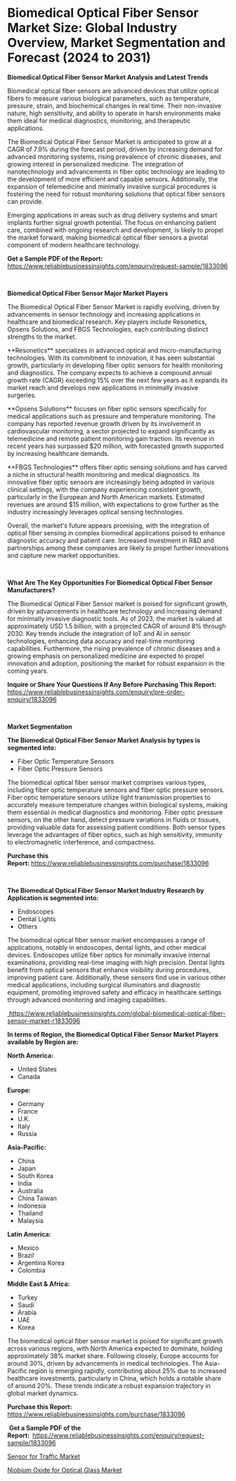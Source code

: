 <p><h1>Biomedical Optical Fiber Sensor Market Size: Global Industry Overview, Market Segmentation and Forecast (2024 to 2031)</h1></p><p><strong>Biomedical Optical Fiber Sensor Market Analysis and Latest Trends</strong></p>
<p><p>Biomedical optical fiber sensors are advanced devices that utilize optical fibers to measure various biological parameters, such as temperature, pressure, strain, and biochemical changes in real time. Their non-invasive nature, high sensitivity, and ability to operate in harsh environments make them ideal for medical diagnostics, monitoring, and therapeutic applications.</p><p>The Biomedical Optical Fiber Sensor Market is anticipated to grow at a CAGR of 7.9% during the forecast period, driven by increasing demand for advanced monitoring systems, rising prevalence of chronic diseases, and growing interest in personalized medicine. The integration of nanotechnology and advancements in fiber optic technology are leading to the development of more efficient and capable sensors. Additionally, the expansion of telemedicine and minimally invasive surgical procedures is fostering the need for robust monitoring solutions that optical fiber sensors can provide.</p><p>Emerging applications in areas such as drug delivery systems and smart implants further signal growth potential. The focus on enhancing patient care, combined with ongoing research and development, is likely to propel the market forward, making biomedical optical fiber sensors a pivotal component of modern healthcare technology.</p></p>
<p><strong>Get a Sample PDF of the Report:&nbsp;</strong> <a href="https://www.reliablebusinessinsights.com/enquiry/request-sample/1833096?utm_campaign=57&utm_medium=2&utm_source=Github&utm_content=ia&utm_term=01012025&utm_id=biomedical-optical-fiber-sensor">https://www.reliablebusinessinsights.com/enquiry/request-sample/1833096</a></p>
<p>&nbsp;</p>
<p><strong>Biomedical Optical Fiber Sensor Major Market Players</strong></p>
<p><p>The Biomedical Optical Fiber Sensor Market is rapidly evolving, driven by advancements in sensor technology and increasing applications in healthcare and biomedical research. Key players include Resonetics, Opsens Solutions, and FBGS Technologies, each contributing distinct strengths to the market.</p><p>**Resonetics** specializes in advanced optical and micro-manufacturing technologies. With its commitment to innovation, it has seen substantial growth, particularly in developing fiber optic sensors for health monitoring and diagnostics. The company expects to achieve a compound annual growth rate (CAGR) exceeding 15% over the next few years as it expands its market reach and develops new applications in minimally invasive surgeries.</p><p>**Opsens Solutions** focuses on fiber optic sensors specifically for medical applications such as pressure and temperature monitoring. The company has reported revenue growth driven by its involvement in cardiovascular monitoring, a sector projected to expand significantly as telemedicine and remote patient monitoring gain traction. Its revenue in recent years has surpassed $20 million, with forecasted growth supported by increasing healthcare demands.</p><p>**FBGS Technologies** offers fiber optic sensing solutions and has carved a niche in structural health monitoring and medical diagnostics. Its innovative fiber optic sensors are increasingly being adopted in various clinical settings, with the company experiencing consistent growth, particularly in the European and North American markets. Estimated revenues are around $15 million, with expectations to grow further as the industry increasingly leverages optical sensing technologies.</p><p>Overall, the market's future appears promising, with the integration of optical fiber sensing in complex biomedical applications poised to enhance diagnostic accuracy and patient care. Increased investment in R&D and partnerships among these companies are likely to propel further innovations and capture new market opportunities.</p></p>
<p>&nbsp;</p>
<p><strong>What Are The Key Opportunities For Biomedical Optical Fiber Sensor Manufacturers?</strong></p>
<p><p>The Biomedical Optical Fiber Sensor market is poised for significant growth, driven by advancements in healthcare technology and increasing demand for minimally invasive diagnostic tools. As of 2023, the market is valued at approximately USD 1.5 billion, with a projected CAGR of around 8% through 2030. Key trends include the integration of IoT and AI in sensor technologies, enhancing data accuracy and real-time monitoring capabilities. Furthermore, the rising prevalence of chronic diseases and a growing emphasis on personalized medicine are expected to propel innovation and adoption, positioning the market for robust expansion in the coming years.</p></p>
<p><strong>Inquire or Share Your Questions If Any Before Purchasing This Report:</strong> <a href="https://www.reliablebusinessinsights.com/enquiry/pre-order-enquiry/1833096?utm_campaign=57&utm_medium=2&utm_source=Github&utm_content=ia&utm_term=01012025&utm_id=biomedical-optical-fiber-sensor">https://www.reliablebusinessinsights.com/enquiry/pre-order-enquiry/1833096</a></p>
<p>&nbsp;</p>
<p><strong>Market Segmentation</strong></p>
<p><strong>The Biomedical Optical Fiber Sensor Market Analysis by types is segmented into:</strong></p>
<p><ul><li>Fiber Optic Temperature Sensors</li><li>Fiber Optic Pressure Sensors</li></ul></p>
<p><p>The biomedical optical fiber sensor market comprises various types, including fiber optic temperature sensors and fiber optic pressure sensors. Fiber optic temperature sensors utilize light transmission properties to accurately measure temperature changes within biological systems, making them essential in medical diagnostics and monitoring. Fiber optic pressure sensors, on the other hand, detect pressure variations in fluids or tissues, providing valuable data for assessing patient conditions. Both sensor types leverage the advantages of fiber optics, such as high sensitivity, immunity to electromagnetic interference, and compactness.</p></p>
<p><strong>Purchase this Report:&nbsp;</strong><a href="https://www.reliablebusinessinsights.com/purchase/1833096?utm_campaign=57&utm_medium=2&utm_source=Github&utm_content=ia&utm_term=01012025&utm_id=biomedical-optical-fiber-sensor">https://www.reliablebusinessinsights.com/purchase/1833096</a></p>
<p>&nbsp;</p>
<p><strong>The Biomedical Optical Fiber Sensor Market Industry Research by Application is segmented into:</strong></p>
<p><ul><li>Endoscopes</li><li>Dental Lights</li><li>Others</li></ul></p>
<p><p>The biomedical optical fiber sensor market encompasses a range of applications, notably in endoscopes, dental lights, and other medical devices. Endoscopes utilize fiber optics for minimally invasive internal examinations, providing real-time imaging with high precision. Dental lights benefit from optical sensors that enhance visibility during procedures, improving patient care. Additionally, these sensors find use in various other medical applications, including surgical illuminators and diagnostic equipment, promoting improved safety and efficacy in healthcare settings through advanced monitoring and imaging capabilities.</p></p>
<p><a href="https://www.reliablebusinessinsights.com/global-biomedical-optical-fiber-sensor-market-r1833096?utm_campaign=57&utm_medium=2&utm_source=Github&utm_content=ia&utm_term=01012025&utm_id=biomedical-optical-fiber-sensor">&nbsp;https://www.reliablebusinessinsights.com/global-biomedical-optical-fiber-sensor-market-r1833096</a></p>
<p><strong>In terms of Region, the Biomedical Optical Fiber Sensor Market Players available by Region are:</strong></p>
<p>
    <p> <strong> North America: </strong>
        <ul>
            <li>United States</li>
            <li>Canada</li>
        </ul>
        </p> 
    <p> <strong> Europe: </strong>
        <ul>
            <li>Germany</li>
            <li>France</li>
            <li>U.K.</li>
            <li>Italy</li>
            <li>Russia</li>
        </ul>
        </p> 
    <p> <strong> Asia-Pacific: </strong>
        <ul>
            <li>China</li>
            <li>Japan</li>
            <li>South Korea</li>
            <li>India</li>
            <li>Australia</li>
            <li>China Taiwan</li>
            <li>Indonesia</li>
            <li>Thailand</li>
            <li>Malaysia</li>
        </ul>
        </p> 
    <p> <strong> Latin America: </strong>
        <ul>
            <li>Mexico</li>
            <li>Brazil</li>
            <li>Argentina Korea</li>
            <li>Colombia</li>
        </ul>
        </p> 
    <p> <strong> Middle East & Africa: </strong>
        <ul>
            <li>Turkey</li>
            <li>Saudi</li>
            <li>Arabia</li>
            <li>UAE</li>
            <li>Korea</li>
        </ul>
    </p>
    </p>
<p><p>The biomedical optical fiber sensor market is poised for significant growth across various regions, with North America expected to dominate, holding approximately 38% market share. Following closely, Europe accounts for around 30%, driven by advancements in medical technologies. The Asia-Pacific region is emerging rapidly, contributing about 25% due to increased healthcare investments, particularly in China, which holds a notable share of around 20%. These trends indicate a robust expansion trajectory in global market dynamics.</p></p>
<p><strong>Purchase this Report: </strong><a href="https://www.reliablebusinessinsights.com/purchase/1833096?utm_campaign=57&utm_medium=2&utm_source=Github&utm_content=ia&utm_term=01012025&utm_id=biomedical-optical-fiber-sensor">https://www.reliablebusinessinsights.com/purchase/1833096</a></p>
<p>&nbsp;<strong>Get a Sample PDF of the Report:&nbsp;&nbsp;</strong><a href="https://www.reliablebusinessinsights.com/enquiry/request-sample/1833096?utm_campaign=57&utm_medium=2&utm_source=Github&utm_content=ia&utm_term=01012025&utm_id=biomedical-optical-fiber-sensor">https://www.reliablebusinessinsights.com/enquiry/request-sample/1833096</a></p>
<p><strong></strong></p>
<p><p><a href="https://github.com/bolalfredia7777/Market-Research-Report-List-1/blob/main/sensor-for-traffic-market.md?utm_campaign=57&utm_medium=2&utm_source=Github&utm_content=ia&utm_term=01012025&utm_id=biomedical-optical-fiber-sensor">Sensor for Traffic Market</a></p><p><a href="https://github.com/ccreola81/Market-Research-Report-List-1/blob/main/niobium-oxide-for-optical-glass-market.md?utm_campaign=57&utm_medium=2&utm_source=Github&utm_content=ia&utm_term=01012025&utm_id=biomedical-optical-fiber-sensor">Niobium Oxide for Optical Glass Market</a></p></p>